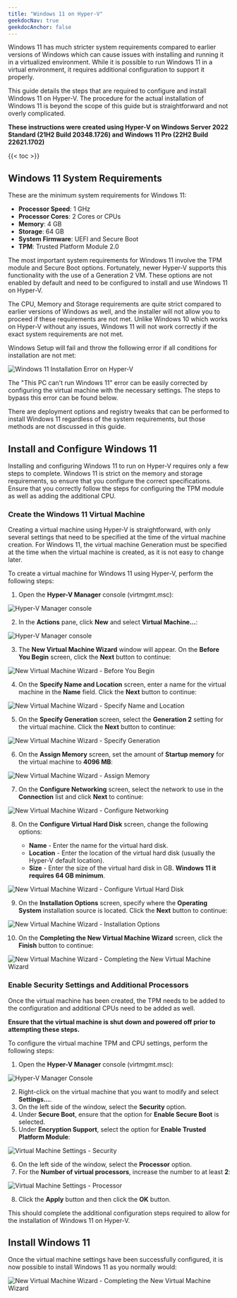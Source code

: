 ```yaml
---
title: "Windows 11 on Hyper-V"
geekdocNav: true
geekdocAnchor: false
---
```


Windows 11 has much stricter system requirements compared to earlier versions of Windows which can cause issues with installing and running it in a virtualized environment. While it is possible to run Windows 11 in a virtual environment, it requires additional configuration to support it properly.

This guide details the steps that are required to configure and install Windows 11 on Hyper-V. The procedure for the actual installation of Windows 11 is beyond the scope of this guide but is straightforward and not overly complicated.

**These instructions were created using Hyper-V on Windows Server 2022 Standard (21H2 Build 20348.1726) and Windows 11 Pro (22H2 Build 22621.1702)**

{{< toc >}}

## Windows 11 System Requirements ##

These are the minimum system requirements for Windows 11:

* **Processor Speed**: 1 GHz
* **Processor Cores**: 2 Cores or CPUs
* **Memory**: 4 GB
* **Storage**: 64 GB
* **System Firmware**: UEFI and Secure Boot
* **TPM**: Trusted Platform Module 2.0

The most important system requirements for Windows 11 involve the TPM module and Secure Boot options. Fortunately, newer Hyper-V supports this functionality with the use of a Generation 2 VM. These options are not enabled by default and need to be configured to install and use Windows 11 on Hyper-V.

The CPU, Memory and Storage requirements are quite strict compared to earlier versions of Windows as well, and the installer will not allow you to proceed if these requirements are not met. Unlike Windows 10 which works on Hyper-V without any issues, Windows 11 will not work correctly if the exact system requirements are not met.

Windows Setup will fail and throw the following error if all conditions for installation are not met:

![Windows 11 Installation Error on Hyper-V](/images/microsoft/windows-client/windows-11/windows-11-hyper-v/windows-11-hyper-v-vm-setup-error.png)

The "This PC can't run Windows 11" error can be easily corrected by configuring the virtual machine with the necessary settings. The steps to bypass this error can be found below.

There are deployment options and registry tweaks that can be performed to install Windows 11 regardless of the system requirements, but those methods are not discussed in this guide.

## Install and Configure Windows 11 ##

Installing and configuring Windows 11 to run on Hyper-V requires only a few steps to complete. Windows 11 is strict on the memory and storage requirements, so ensure that you configure the correct specifications. Ensure that you correctly follow the steps for configuring the TPM module as well as adding the additional CPU.

### Create the Windows 11 Virtual Machine ###

Creating a virtual machine using Hyper-V is straightforward, with only several settings that need to be specified at the time of the virtual machine creation. For Windows 11, the virtual machine Generation must be specified at the time when the virtual machine is created, as it is not easy to change later.

To create a virtual machine for Windows 11 using Hyper-V, perform the following steps:

1. Open the **Hyper-V Manager** console (virtmgmt.msc):

![Hyper-V Manager console](/images/microsoft/windows-client/windows-11/windows-11-hyper-v/windows-11-hyper-v-vm-step-01.png)

2. In the **Actions** pane, click **New** and select **Virtual Machine...**:

![Hyper-V Manager console](/images/microsoft/windows-client/windows-11/windows-11-hyper-v/windows-11-hyper-v-vm-step-02.png)

3. The **New Virtual Machine Wizard** window will appear. On the **Before You Begin** screen, click the **Next** button to continue:

![New Virtual Machine Wizard - Before You Begin](/images/microsoft/windows-client/windows-11/windows-11-hyper-v/windows-11-hyper-v-vm-step-03.png)

4. On the **Specify Name and Location** screen, enter a name for the virtual machine in the **Name** field. Click the **Next** button to continue:

![New Virtual Machine Wizard - Specify Name and Location](/images/microsoft/windows-client/windows-11/windows-11-hyper-v/windows-11-hyper-v-vm-step-04.png)

5. On the **Specify Generation** screen, select the **Generation 2** setting for the virtual machine. Click the **Next** button to continue:

![New Virtual Machine Wizard - Specify Generation](/images/microsoft/windows-client/windows-11/windows-11-hyper-v/windows-11-hyper-v-vm-step-05.png)

6. On the **Assign Memory** screen, set the amount of **Startup memory** for the virtual machine to **4096 MB**:

![New Virtual Machine Wizard - Assign Memory](/images/microsoft/windows-client/windows-11/windows-11-hyper-v/windows-11-hyper-v-vm-step-06.png)

7. On the **Configure Networking** screen, select the network to use in the **Connection** list and click **Next** to continue:

![New Virtual Machine Wizard - Configure Networking](/images/microsoft/windows-client/windows-11/windows-11-hyper-v/windows-11-hyper-v-vm-step-07.png)

8. On the **Configure Virtual Hard Disk** screen, change the following options:

    * **Name** - Enter the name for the virtual hard disk.
    * **Location** - Enter the location of the virtual hard disk (usually the Hyper-V default location).
    * **Size** - Enter the size of the virtual hard disk in GB. **Windows 11 it requires 64 GB minimum**.

![New Virtual Machine Wizard - Configure Virtual Hard Disk](/images/microsoft/windows-client/windows-11/windows-11-hyper-v/windows-11-hyper-v-vm-step-08.png)

9. On the **Installation Options** screen, specify where the **Operating System** installation source is located. Click the **Next** button to continue:

![New Virtual Machine Wizard - Installation Options](/images/microsoft/windows-client/windows-11/windows-11-hyper-v/windows-11-hyper-v-vm-step-09.png)

10. On the **Completing the New Virtual Machine Wizard** screen, click the **Finish** button to continue:

![New Virtual Machine Wizard - Completing the New Virtual Machine Wizard](/images/microsoft/windows-client/windows-11/windows-11-hyper-v/windows-11-hyper-v-vm-step-10.png)

### Enable Security Settings and Additional Processors ###

Once the virtual machine has been created, the TPM needs to be added to the configuration and additional CPUs need to be added as well.

**Ensure that the virtual machine is shut down and powered off prior to attempting these steps.**

To configure the virtual machine TPM and CPU settings, perform the following steps:

1. Open the **Hyper-V Manager** console (virtmgmt.msc):

![Hyper-V Manager Console](/images/microsoft/windows-client/windows-11/windows-11-hyper-v/windows-11-hyper-v-console.png)

2. Right-click on the virtual machine that you want to modify and select **Settings...**.
3. On the left side of the window, select the **Security** option.
4. Under **Secure Boot**, ensure that the option for **Enable Secure Boot** is selected.
5. Under **Encryption Support**, select the option for **Enable Trusted Platform Module**:

![Virtual Machine Settings - Security](/images/microsoft/windows-client/windows-11/windows-11-hyper-v/windows-11-hyper-v-vm-security.png)

6. On the left side of the window, select the **Processor** option.
7. For the **Number of virtual processors**, increase the number to at least **2**:

![Virtual Machine Settings - Processor](/images/microsoft/windows-client/windows-11/windows-11-hyper-v/windows-11-hyper-v-vm-processors.png)

8. Click the **Apply** button and then click the **OK** button.

This should complete the additional configuration steps required to allow for the installation of Windows 11 on Hyper-V.

## Install Windows 11 ##

Once the virtual machine settings have been successfully configured, it is now possible to install Windows 11 as you normally would:

![New Virtual Machine Wizard - Completing the New Virtual Machine Wizard](/images/microsoft/windows-client/windows-11/windows-11-hyper-v/windows-11-hyper-v-vm-installed.png)
